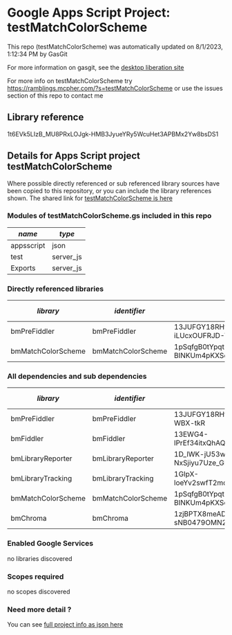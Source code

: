 # Google Apps Script Project: testMatchColorScheme
This repo (testMatchColorScheme) was automatically updated on 8/1/2023, 1:12:34 PM by GasGit

For more information on gasgit, see the [desktop liberation site](https://ramblings.mcpher.com/drive-sdk-and-github/migrategasgit/ "desktop liberation")

For more info on testMatchColorScheme try https://ramblings.mcpher.com/?s=testMatchColorScheme or use the issues section of this repo to contact me
## Library reference
1t6EVk5LIzB_MU8PRxLOJgk-HMB3JyueYRy5WcuHet3APBMx2Yw8bsDS1


## Details for Apps Script project testMatchColorScheme
Where possible directly referenced or sub referenced library sources have been copied to this repository, or you can include the library references shown. 
The shared link for [testMatchColorScheme is here](https://script.google.com/d/1t6EVk5LIzB_MU8PRxLOJgk-HMB3JyueYRy5WcuHet3APBMx2Yw8bsDS1/edit?usp=sharing "open in the GAS IDE")

### Modules of testMatchColorScheme.gs included in this repo
*name*|*type*
--- | --- 
appsscript| json
test| server_js
Exports| server_js
### Directly referenced libraries
*library*|*identifier*|*key*|*version*|*dev mode*|*source*|
--- | --- | --- | --- | --- | --- 
bmPreFiddler| bmPreFiddler|13JUFGY18RHfjjuKmIRRfvmGlCYrEkEtN6uUm-iLUcxOUFRJD-WBX-tkR|34|no|[here](libraries/bmPreFiddler "library source")
bmMatchColorScheme| bmMatchColorScheme|1pSqfgB0tYpqtncEen_wyEcXiwMvivpNgOl_Umz_5u-BINKUm4pKXSqhp|1|no|[here](libraries/bmMatchColorScheme "library source")
### All dependencies and sub dependencies
*library*|*identifier*|*key*|*version*|*dev mode*|*source*|
--- | --- | --- | --- | --- | --- 
bmPreFiddler| bmPreFiddler|13JUFGY18RHfjjuKmIRRfvmGlCYrEkEtN6uUm-iLUcxOUFRJD-WBX-tkR|34|no|[here](libraries/bmPreFiddler "library source")
bmFiddler| bmFiddler|13EWG4-lPrEf34itxQhAQ7b9JEbmCBfO8uE4Mhr99CHi3Pw65oxXtq-rU|29|no|[here](libraries/bmFiddler "library source")
bmLibraryReporter| bmLibraryReporter|1D_lWK-jU53wxMA2-NxSjiyu7Uze_GDDqBKTsQnCgPhyUmmSLv0bfTNPX|14|no|[here](libraries/bmLibraryReporter "library source")
bmLibraryTracking| bmLibraryTracking|1GIpX-loeYv2swfT2mcYCUvduAXtoYdzenzIYXt4M_1YLmlN7eMrO1h_P|7|no|[here](libraries/bmLibraryTracking "library source")
bmMatchColorScheme| bmMatchColorScheme|1pSqfgB0tYpqtncEen_wyEcXiwMvivpNgOl_Umz_5u-BINKUm4pKXSqhp|1|no|[here](libraries/bmMatchColorScheme "library source")
bmChroma| bmChroma|1zjBPTX8meADK6W2tbw-sNB0479OMN2hhT1O5MGna7v5liAj7paj-W8QE|3|no|[here](libraries/bmChroma "library source")
### Enabled Google Services
no libraries discovered
### Scopes required
no scopes discovered
### Need more detail ?
You can see [full project info as json here](info.json)
